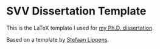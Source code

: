 SVV Dissertation Template
=========================

This is the LaTeX template I used for [my Ph.D. dissertation](http://gtas.unican.es/pub/255).

Based on a template by [Stefaan Lippens](https://github.com/soxofaan).

